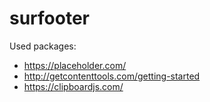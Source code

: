 # surfooter

Used packages:

- https://placeholder.com/
- http://getcontenttools.com/getting-started
- https://clipboardjs.com/
<!-- https://github.com/codrops/NaturalLanguageForm -->